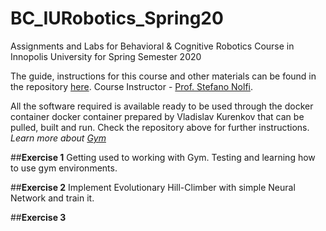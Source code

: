 BC_IURobotics_Spring20
======================

Assignments and Labs for Behavioral & Cognitive Robotics Course in Innopolis University for Spring Semester 2020

The guide, instructions for this course and other materials can be found in the repository [here](https://github.com/snolfi/evorobotpy). Course Instructor - [Prof. Stefano Nolfi](https://scholar.google.com/citations?user=YVqJ_u8AAAAJ&hl=en). 

All the software required is available ready to be used through the docker container docker container prepared by Vladislav Kurenkov that can be pulled, built and run. Check the repository above for further instructions. 
*Learn more about [Gym](http://gym.openai.com/docs/#background-why-gym-2016)*


##**Exercise 1** 
Getting used to working with Gym.
Testing and learning how to use gym environments.

##**Exercise 2**
 Implement Evolutionary Hill-Climber with simple Neural Network and train it.

##**Exercise 3**
